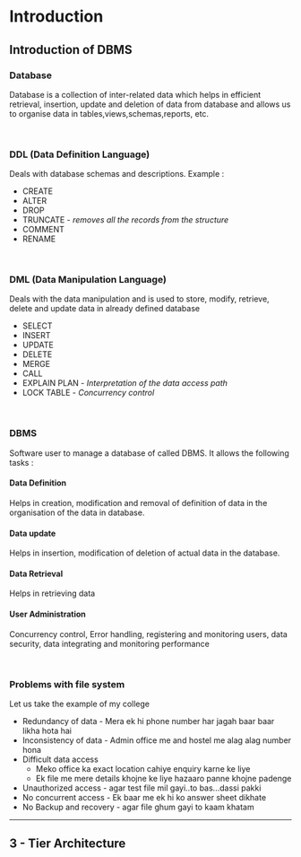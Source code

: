 # Introduction

## Introduction of DBMS

### Database 
Database is a collection of inter-related data which helps in efficient retrieval, insertion, update and deletion of data from database and allows us to organise data in tables,views,schemas,reports, etc.

<br>

### DDL (Data Definition Language)
Deals with database schemas and descriptions. Example : 
+ CREATE
+ ALTER
+ DROP
+ TRUNCATE - *removes all the records from the structure*
+ COMMENT
+ RENAME

<br>

### DML (Data Manipulation Language)
Deals with the data manipulation and is used to store, modify, retrieve, delete and update data in already defined database
+ SELECT
+ INSERT
+ UPDATE
+ DELETE
+ MERGE
+ CALL
+ EXPLAIN PLAN - *Interpretation of the data access path*
+ LOCK TABLE - *Concurrency control*

<br>

### DBMS
Software user to manage a database of called DBMS. It allows the following tasks : 
#### Data Definition
Helps in creation, modification and removal of definition of data in the organisation of the data in database.
#### Data update
Helps in insertion, modification of deletion of actual data in the database.
#### Data Retrieval
Helps in retrieving data
#### User Administration
Concurrency control, Error handling, registering and monitoring users, data security, data integrating and monitoring performance

<br>

### Problems with file system
Let us take the example of my college
+ Redundancy of data - Mera ek hi phone number har jagah baar baar likha hota hai
+ Inconsistency of data - Admin office me and hostel me alag alag number hona
+ Difficult data access 
    + Meko office ka exact location cahiye enquiry karne ke liye
    + Ek file me mere details khojne ke liye hazaaro panne khojne padenge
+ Unauthorized access - agar test file mil gayi..to bas...dassi pakki
+ No concurrent access - Ek baar me ek hi ko answer sheet dikhate 
+ No Backup and recovery - agar file ghum gayi to kaam khatam

---

## 3 - Tier Architecture

